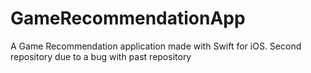 # GameRecommendationApp
A Game Recommendation application made with Swift for iOS. Second repository due to a bug with past repository
